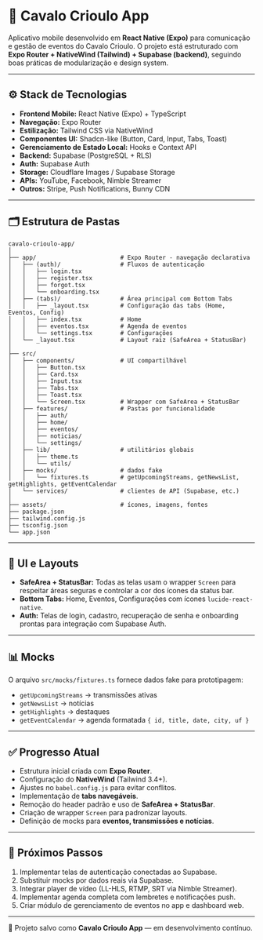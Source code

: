 # 📱 Cavalo Crioulo App

Aplicativo mobile desenvolvido em **React Native (Expo)** para comunicação e gestão de eventos do Cavalo Crioulo. O projeto está estruturado com **Expo Router + NativeWind (Tailwind) + Supabase (backend)**, seguindo boas práticas de modularização e design system.

---

## ⚙️ Stack de Tecnologias
- **Frontend Mobile:** React Native (Expo) + TypeScript
- **Navegação:** Expo Router
- **Estilização:** Tailwind CSS via NativeWind
- **Componentes UI:** Shadcn-like (Button, Card, Input, Tabs, Toast)
- **Gerenciamento de Estado Local:** Hooks e Context API
- **Backend:** Supabase (PostgreSQL + RLS)
- **Auth:** Supabase Auth
- **Storage:** Cloudflare Images / Supabase Storage
- **APIs:** YouTube, Facebook, Nimble Streamer
- **Outros:** Stripe, Push Notifications, Bunny CDN

---

## 🗂️ Estrutura de Pastas
```
cavalo-crioulo-app/
│
├── app/                        # Expo Router - navegação declarativa
│   ├── (auth)/                 # Fluxos de autenticação
│   │   ├── login.tsx
│   │   ├── register.tsx
│   │   ├── forgot.tsx
│   │   └── onboarding.tsx
│   ├── (tabs)/                 # Área principal com Bottom Tabs
│   │   ├── _layout.tsx         # Configuração das tabs (Home, Eventos, Config)
│   │   ├── index.tsx           # Home
│   │   ├── eventos.tsx         # Agenda de eventos
│   │   └── settings.tsx        # Configurações
│   └── _layout.tsx             # Layout raiz (SafeArea + StatusBar)
│
├── src/
│   ├── components/             # UI compartilhável
│   │   ├── Button.tsx
│   │   ├── Card.tsx
│   │   ├── Input.tsx
│   │   ├── Tabs.tsx
│   │   ├── Toast.tsx
│   │   └── Screen.tsx          # Wrapper com SafeArea + StatusBar
│   ├── features/               # Pastas por funcionalidade
│   │   ├── auth/
│   │   ├── home/
│   │   ├── eventos/
│   │   ├── noticias/
│   │   └── settings/
│   ├── lib/                    # utilitários globais
│   │   ├── theme.ts
│   │   └── utils/
│   ├── mocks/                  # dados fake
│   │   └── fixtures.ts         # getUpcomingStreams, getNewsList, getHighlights, getEventCalendar
│   └── services/               # clientes de API (Supabase, etc.)
│
├── assets/                     # ícones, imagens, fontes
├── package.json
├── tailwind.config.js
├── tsconfig.json
└── app.json
```

---

## 🎨 UI e Layouts
- **SafeArea + StatusBar:** Todas as telas usam o wrapper `Screen` para respeitar áreas seguras e controlar a cor dos ícones da status bar.
- **Bottom Tabs:** Home, Eventos, Configurações com ícones `lucide-react-native`.
- **Auth:** Telas de login, cadastro, recuperação de senha e onboarding prontas para integração com Supabase Auth.

---

## 📊 Mocks
O arquivo `src/mocks/fixtures.ts` fornece dados fake para prototipagem:
- `getUpcomingStreams` → transmissões ativas
- `getNewsList` → notícias
- `getHighlights` → destaques
- `getEventCalendar` → agenda formatada `{ id, title, date, city, uf }`

---

## ✅ Progresso Atual
- Estrutura inicial criada com **Expo Router**.
- Configuração do **NativeWind** (Tailwind 3.4+).
- Ajustes no `babel.config.js` para evitar conflitos.
- Implementação de **tabs navegáveis**.
- Remoção do header padrão e uso de **SafeArea + StatusBar**.
- Criação de wrapper `Screen` para padronizar layouts.
- Definição de mocks para **eventos, transmissões e notícias**.

---

## 🚀 Próximos Passos
1. Implementar telas de autenticação conectadas ao Supabase.
2. Substituir mocks por dados reais via Supabase.
3. Integrar player de vídeo (LL-HLS, RTMP, SRT via Nimble Streamer).
4. Implementar agenda completa com lembretes e notificações push.
5. Criar módulo de gerenciamento de eventos no app e dashboard web.

---

📌 Projeto salvo como **Cavalo Crioulo App** — em desenvolvimento contínuo.